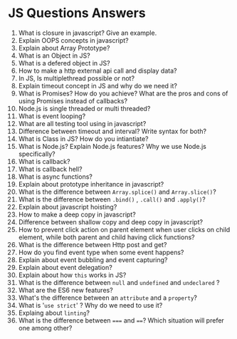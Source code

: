 # JS Questions Answers

1. What is closure in javascript? Give an example.
2. Explain OOPS concepts in javascript?
3. Explain about Array Prototype?
4. What is an Object in JS?
5. What is a defered object in JS?
6. How to make a http external api call and display data?
7. In JS, Is multiplethread possible or not?
8. Explain timeout concept in JS and why do we need it?
9. What is Promises?  How do you achieve? What are the pros and cons of using Promises instead of callbacks?
10. Node.js is single threaded or multi threaded?
11. What is event looping?
12. What are all testing tool using in javascript?
13. Difference between timeout and interval? Write syntax for both?
14. What is Class in JS? How do you intiantiate?
15. What is Node.js? Explain Node.js features? Why we use Node.js specifically?
16. What is callback?
17. What is callback hell?
18. What is async functions?
19. Explain about prototype inheritance in javascript?
20. What is the difference between `Array.splice()` and `Array.slice()`?
21. What is the difference between `.bind()` , `.call()` and `.apply()`?
22. Explain about javascript hoisting?
23. How to make a deep copy in javascript? 
24. Difference between shallow copy and deep copy in javascript?
25. How to prevent click action on parent element when user clicks on child element, while both parent and child having click functions?
26. What is the difference between Http post and get?
27. How do you find event type when some event happens?
28. Explain about event bubbling and event capturing?
29. Explain about event delegation?
30. Explain about how `this` works in JS?
31. What is the difference between `null` and `undefined` and `undeclared` ?
32. What are the ES6 new features?
33. What's the difference between an `attribute` and a `property`?
34. What is '`use strict`' ? Why do we need to use it?
35. Explaing about `linting`?
36. What is the difference between `===` and `==`? Which situation will prefer one among other?
